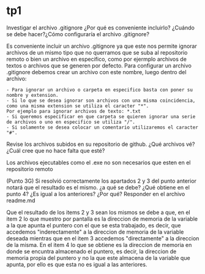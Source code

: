 # tp1
Investigar el archivo .gitignore ¿Por qué es conveniente incluirlo? ¿Cuándo se debe hacer?¿Cómo configuraría el archivo .gitignore?

Es conveniente incluir un archivo .gitignore ya que este nos permite ignorar archivos de un mismo tipo que no querramos que se suba al repositorio remoto o bien un archivo en especifico, como por ejermplo archivos de textos o archivos que se generen por defecto.
Para configurar un archivo .gitignore debemos crear un archivo con este nombre, luego dentro del archivo:

    - Para ignorar un archivo o carpeta en especifico basta con poner su nombre y extension.
    - Si lo que se desea ignorar son archivos con una misma coincidencia, como una misma extension se utiliza el caracter "*".
    Por ejemplo para ignorar archivos de texto: *.txt 
    - Si queremos especificar en que carpeta se quieren ignorar una serie de archivos o uno en especifico se utiliza "/".
    - Si solamente se desea colocar un comentario utilizaremos el caracter "#".


Revise los archivos subidos en su repositorio de github. ¿Qué archivos vé?¿Cuál cree que no hace falta que esté?

Los archivos ejecutables como el .exe no son necesarios que esten en el repositorio remoto

(Punto 3G) Si resolvió correctamente los apartados 2 y 3 del punto anterior notará que el resultado es el mismo. ¿a qué se debe? ¿Qué obtiene en el punto 4? ¿Es igual a los anteriores? ¿Por qué? Responder en el archivo readme.md

Que el resultado de los items 2 y 3 sean los mismos se debe a que, en el item 2 lo que muestro por pantalla es la direccion de memoria de la variable a la que apunta el puntero con el que se esta trabajado, es decir, que accedemos "inderectamente" a la direccion de memoria de la variable deseada mientras que en el item 3 accedemos "directamente" a la direccion de la misma.
En el item 4 lo que se obtiene es la direccion de memoria en donde se encuntra almacenado el puntero, es decir, la direccion de memoria propia del puntero y no la que este almacena de la variable que apunta, por ello es que esta no es igual a las anteriores.